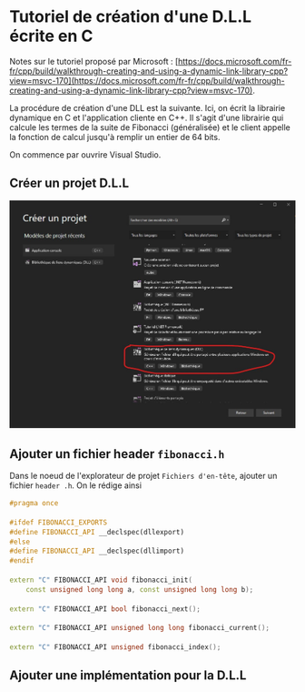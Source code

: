 # Tutoriel de création d'une D.L.L écrite en C

Notes sur le tutoriel proposé par Microsoft : [https://docs.microsoft.com/fr-fr/cpp/build/walkthrough-creating-and-using-a-dynamic-link-library-cpp?view=msvc-170](https://docs.microsoft.com/fr-fr/cpp/build/walkthrough-creating-and-using-a-dynamic-link-library-cpp?view=msvc-170).

La procédure de création d'une DLL est la suivante. Ici, on écrit la librairie dynamique en C et l'application cliente en C++. Il s'agit d'une librairie qui calcule les termes de la suite de Fibonacci (généralisée) et le client appelle la fonction de calcul jusqu'à remplir un entier de 64 bits.

On commence par ouvrire Visual Studio.

## Créer un projet D.L.L

![Créer un projet DLL](images/creerUnProjetDLL.jpg)

## Ajouter un fichier header `fibonacci.h`

Dans le noeud de l'explorateur de projet `Fichiers d'en-tête`, ajouter un fichier `header .h`. On le rédige ainsi

```cpp
#pragma once

#ifdef FIBONACCI_EXPORTS
#define FIBONACCI_API __declspec(dllexport)
#else
#define FIBONACCI_API __declspec(dllimport)
#endif

extern "C" FIBONACCI_API void fibonacci_init(
    const unsigned long long a, const unsigned long long b);

extern "C" FIBONACCI_API bool fibonacci_next();

extern "C" FIBONACCI_API unsigned long long fibonacci_current();

extern "C" FIBONACCI_API unsigned fibonacci_index();
```

## Ajouter une implémentation pour la D.L.L
